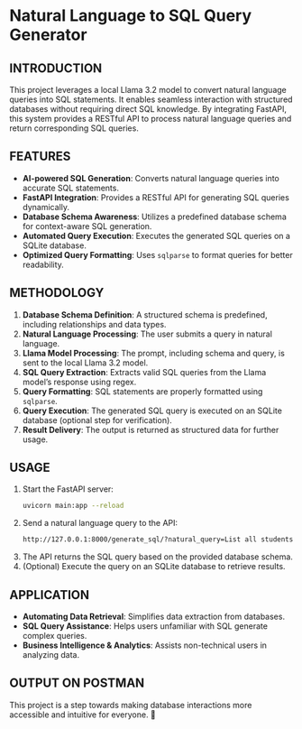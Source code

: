 # **Natural Language to SQL Query Generator**

## **INTRODUCTION**
This project leverages a local Llama 3.2 model to convert natural language queries into SQL statements. It enables seamless interaction with structured databases without requiring direct SQL knowledge. By integrating FastAPI, this system provides a RESTful API to process natural language queries and return corresponding SQL queries.

## **FEATURES**
- **AI-powered SQL Generation**: Converts natural language queries into accurate SQL statements.
- **FastAPI Integration**: Provides a RESTful API for generating SQL queries dynamically.
- **Database Schema Awareness**: Utilizes a predefined database schema for context-aware SQL generation.
- **Automated Query Execution**: Executes the generated SQL queries on a SQLite database.
- **Optimized Query Formatting**: Uses `sqlparse` to format queries for better readability.

## **METHODOLOGY**
1. **Database Schema Definition**: A structured schema is predefined, including relationships and data types.
2. **Natural Language Processing**: The user submits a query in natural language.
3. **Llama Model Processing**: The prompt, including schema and query, is sent to the local Llama 3.2 model.
4. **SQL Query Extraction**: Extracts valid SQL queries from the Llama model’s response using regex.
5. **Query Formatting**: SQL statements are properly formatted using `sqlparse`.
6. **Query Execution**: The generated SQL query is executed on an SQLite database (optional step for verification).
7. **Result Delivery**: The output is returned as structured data for further usage.

## **USAGE**
1. Start the FastAPI server:
   ```sh
   uvicorn main:app --reload
   ```
2. Send a natural language query to the API:
   ```sh
   http://127.0.0.1:8000/generate_sql/?natural_query=List all students enrolled in the Computer Science department.
   ```
3. The API returns the SQL query based on the provided database schema.
4. (Optional) Execute the query on an SQLite database to retrieve results.

## **APPLICATION**
- **Automating Data Retrieval**: Simplifies data extraction from databases.
- **SQL Query Assistance**: Helps users unfamiliar with SQL generate complex queries.
- **Business Intelligence & Analytics**: Assists non-technical users in analyzing data.

## **OUTPUT ON POSTMAN**

This project is a step towards making database interactions more accessible and intuitive for everyone. 🚀

